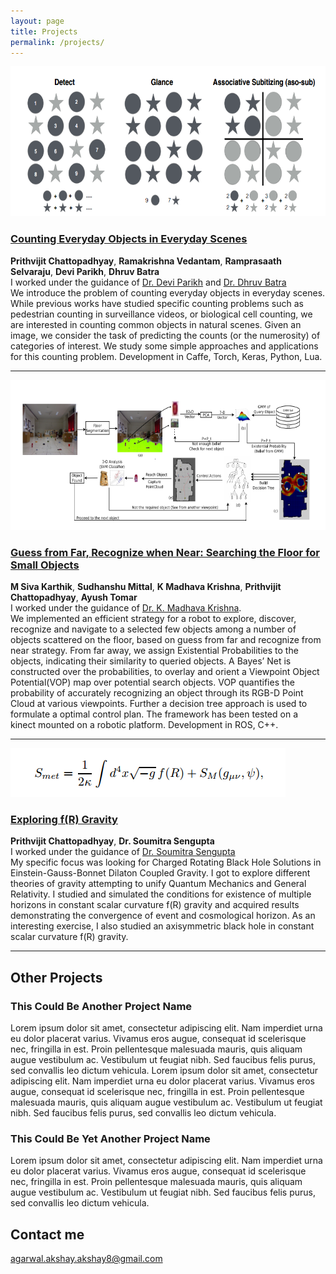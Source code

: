 ```yaml
---
layout: page
title: Projects
permalink: /projects/
---
```

<img src="/images/counting.png" style="width:624px;height:240px;">

### [Counting Everyday Objects in Everyday Scenes](https://arxiv.org/abs/1604.03505)
**Prithvijit Chattopadhyay**, **Ramakrishna Vedantam**, **Ramprasaath Selvaraju**, **Devi Parikh**, **Dhruv Batra** 
<br/>
I worked under the guidance of [Dr. Devi Parikh](https://filebox.ece.vt.edu/~parikh) and [Dr. Dhruv Batra](https://filebox.ece.vt.edu/~dbatra)
<br/>
We introduce the problem of counting everyday objects in everyday scenes. While previous works have studied specific counting problems such as pedestrian counting in surveillance videos, or biological cell counting, we are interested in counting common objects in natural scenes. Given an image, we consider the task of predicting the counts (or the numerosity) of categories of interest. We study some simple approaches and applications for this counting problem. Development in Caffe, Torch, Keras, Python, Lua.

***
<img src="/images/iiit_proj.png" style="width:624px;height:240px;">

### [Guess from Far, Recognize when Near: Searching the Floor for Small Objects](http://robotics.iiit.ac.in/uploads/Main/Publications/Siva_etal_ICVGIP_14.pdf)
**M Siva Karthik**, **Sudhanshu Mittal**, **K Madhava Krishna**, **Prithvijit Chattopadhyay**, **Ayush Tomar**
<br/>
I worked under the guidance of [Dr. K. Madhava Krishna](http://faculty.iiit.ac.in/~mkrishna/).
<br/>
We implemented an efficient strategy for a robot to explore, discover, recognize and navigate to a selected few objects among a number of objects scattered on the floor, based on guess from far and recognize from near strategy. From far away, we assign Existential Probabilities to the objects, indicating their similarity to queried objects. A Bayes’ Net is constructed over the probabilities, to overlay and orient a Viewpoint Object Potential(VOP) map over potential search objects. VOP quantifies the probability of accurately recognizing an object through its RGB-D Point Cloud at various viewpoints. Further a decision tree approach is used to formulate a optimal control plan. The framework has been tested on a kinect mounted on a robotic platform. Development in ROS, C++.

***
<img src="/images/iacs_proj.png">

### [Exploring f(R) Gravity](http://arxiv.org/abs/0805.1726)
**Prithvijit Chattopadhyay**, **Dr. Soumitra Sengupta**
<br/>
I worked under the guidance of [Dr. Soumitra Sengupta](http://www.iacs.res.in/theoph/tpssg/)
<br/>
My specific focus was looking for Charged Rotating Black Hole Solutions in Einstein-Gauss-Bonnet Dilaton Coupled Gravity. I got to explore different theories of gravity attempting to unify Quantum Mechanics and General Relativity. I studied and simulated the conditions for existence of multiple horizons in constant scalar curvature f(R) gravity and acquired results demonstrating the convergence of event and cosmological horizon. As an interesting exercise, I also studied an axisymmetric black hole in constant scalar curvature f(R) gravity.

***
## Other Projects

### This Could Be Another Project Name

  Lorem ipsum dolor sit amet, consectetur adipiscing elit. Nam imperdiet urna eu dolor placerat varius. Vivamus eros augue, consequat id scelerisque nec, fringilla in est. Proin pellentesque malesuada mauris, quis aliquam augue vestibulum ac. Vestibulum ut feugiat nibh. Sed faucibus felis purus, sed convallis leo dictum vehicula. Lorem ipsum dolor sit amet, consectetur adipiscing elit. Nam imperdiet urna eu dolor placerat varius. Vivamus eros augue, consequat id scelerisque nec, fringilla in est. Proin pellentesque malesuada mauris, quis aliquam augue vestibulum ac. Vestibulum ut feugiat nibh. Sed faucibus felis purus, sed convallis leo dictum vehicula.
   
### This Could Be Yet Another Project Name

   Lorem ipsum dolor sit amet, consectetur adipiscing elit. Nam imperdiet urna eu dolor placerat varius. Vivamus eros augue, consequat id scelerisque nec, fringilla in est. Proin pellentesque malesuada mauris, quis aliquam augue vestibulum ac. Vestibulum ut feugiat nibh. Sed faucibus felis purus, sed convallis leo dictum vehicula.


## Contact me

[agarwal.akshay.akshay8@gmail.com](mailto:agarwal.akshay.akshay8@gmail.com)
